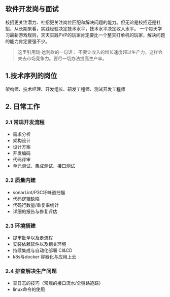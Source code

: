 ## 软件开发岗与面试
校招更关注潜力、社招更关注岗位匹配和解决问题的能力。但无论是校招还是社招，从长期来看，实践经验决定技术水平，技术水平决定收入水平。
一个每天学习最新游戏规则，天天实践PVP的玩家肯定要比一个整天打单机的玩家，解决问题的能力肯定要强不少。
>这里引用瑞·达利欧的一句话：
>不要让收入的增长速度超过生产力，这样会失去市场竞争力。要尽一切办法提高生产率。

## 1.技术序列的岗位
架构师、技术经理、开发组长、研发工程师、测试开发工程师

## 2. 日常工作
### 2.1 常规开发流程
- 需求分析
- 架构设计
- 设计方案
- 开发编码
- 代码评审
- 单元测试、集成测试、接口测试

### 2.2 质量内建
- sonarLint/P3C坏味道扫描
- 代码逻辑缺陷
- 代码行数量/重复率统计
- 详细的报告与修复评估

### 2.3 环境搭建
- 提审批单以及走流程
- 安装依赖软件以及相关环境
- 持续集成与自动化部署 CI&CD
- k8s与docker 容器化与应用上云

### 2.4 排查解决生产问题
- 查日志的技巧（常规的接口流水/全链路追踪）
- linux命令的使用